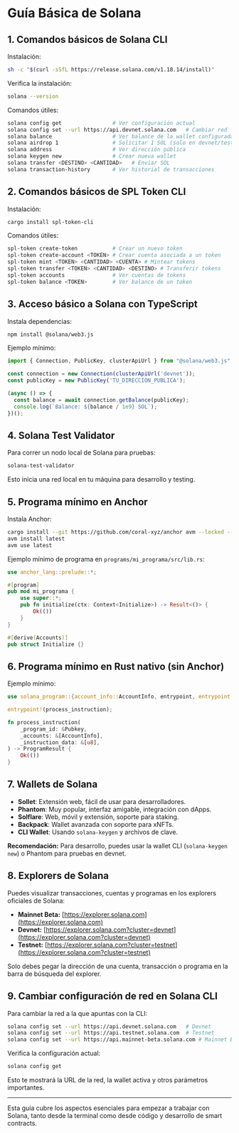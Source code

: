 # Guía Básica de Solana

## 1. Comandos básicos de Solana CLI

Instalación:
```bash
sh -c "$(curl -sSfL https://release.solana.com/v1.18.14/install)"
```

Verifica la instalación:
```bash
solana --version
```

Comandos útiles:
```bash
solana config get                # Ver configuración actual
solana config set --url https://api.devnet.solana.com   # Cambiar red
solana balance                   # Ver balance de la wallet configurada
solana airdrop 1                 # Solicitar 1 SOL (solo en devnet/testnet)
solana address                   # Ver dirección pública
solana keygen new                # Crear nueva wallet
solana transfer <DESTINO> <CANTIDAD>   # Enviar SOL
solana transaction-history       # Ver historial de transacciones
```

## 2. Comandos básicos de SPL Token CLI

Instalación:
```bash
cargo install spl-token-cli
```

Comandos útiles:
```bash
spl-token create-token           # Crear un nuevo token
spl-token create-account <TOKEN> # Crear cuenta asociada a un token
spl-token mint <TOKEN> <CANTIDAD> <CUENTA> # Mintear tokens
spl-token transfer <TOKEN> <CANTIDAD> <DESTINO> # Transferir tokens
spl-token accounts               # Ver cuentas de tokens
spl-token balance <TOKEN>        # Ver balance de un token
```

## 3. Acceso básico a Solana con TypeScript

Instala dependencias:
```bash
npm install @solana/web3.js
```

Ejemplo mínimo:
```typescript
import { Connection, PublicKey, clusterApiUrl } from "@solana/web3.js";

const connection = new Connection(clusterApiUrl('devnet'));
const publicKey = new PublicKey('TU_DIRECCION_PUBLICA');

(async () => {
  const balance = await connection.getBalance(publicKey);
  console.log(`Balance: ${balance / 1e9} SOL`);
})();
```

## 4. Solana Test Validator

Para correr un nodo local de Solana para pruebas:
```bash
solana-test-validator
```
Esto inicia una red local en tu máquina para desarrollo y testing.

## 5. Programa mínimo en Anchor

Instala Anchor:
```bash
cargo install --git https://github.com/coral-xyz/anchor avm --locked --force
avm install latest
avm use latest
```

Ejemplo mínimo de programa en `programs/mi_programa/src/lib.rs`:
```rust
use anchor_lang::prelude::*;

#[program]
pub mod mi_programa {
    use super::*;
    pub fn initialize(ctx: Context<Initialize>) -> Result<()> {
        Ok(())
    }
}

#[derive(Accounts)]
pub struct Initialize {}
```

## 6. Programa mínimo en Rust nativo (sin Anchor)

Ejemplo mínimo:
```rust
use solana_program::{account_info::AccountInfo, entrypoint, entrypoint::ProgramResult, pubkey::Pubkey};

entrypoint!(process_instruction);

fn process_instruction(
    _program_id: &Pubkey,
    _accounts: &[AccountInfo],
    _instruction_data: &[u8],
) -> ProgramResult {
    Ok(())
}
```

## 7. Wallets de Solana

- **Sollet**: Extensión web, fácil de usar para desarrolladores.
- **Phantom**: Muy popular, interfaz amigable, integración con dApps.
- **Solflare**: Web, móvil y extensión, soporte para staking.
- **Backpack**: Wallet avanzada con soporte para xNFTs.
- **CLI Wallet**: Usando `solana-keygen` y archivos de clave.

**Recomendación:** Para desarrollo, puedes usar la wallet CLI (`solana-keygen new`) o Phantom para pruebas en devnet.

## 8. Explorers de Solana

Puedes visualizar transacciones, cuentas y programas en los explorers oficiales de Solana:

- **Mainnet Beta:** [https://explorer.solana.com](https://explorer.solana.com)
- **Devnet:** [https://explorer.solana.com?cluster=devnet](https://explorer.solana.com?cluster=devnet)
- **Testnet:** [https://explorer.solana.com?cluster=testnet](https://explorer.solana.com?cluster=testnet)

Solo debes pegar la dirección de una cuenta, transacción o programa en la barra de búsqueda del explorer.

## 9. Cambiar configuración de red en Solana CLI

Para cambiar la red a la que apuntas con la CLI:

```bash
solana config set --url https://api.devnet.solana.com   # Devnet
solana config set --url https://api.testnet.solana.com  # Testnet
solana config set --url https://api.mainnet-beta.solana.com # Mainnet Beta
```

Verifica la configuración actual:
```bash
solana config get
```

Esto te mostrará la URL de la red, la wallet activa y otros parámetros importantes.

---

Esta guía cubre los aspectos esenciales para empezar a trabajar con Solana, tanto desde la terminal como desde código y desarrollo de smart contracts.
